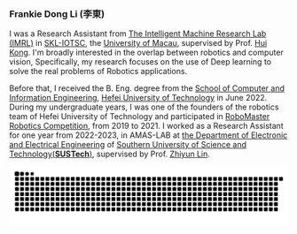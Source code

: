 ### Frankie Dong Li (李東)

I was a Research Assistant from [The Intelligent Machine Research Lab (IMRL)](https://sites.google.com/view/huikonglab/home) in [SKL-IOTSC](https://skliotsc.um.edu.mo/), the [University of Macau](https://www.um.edu.mo/), supervised by Prof. [Hui Kong](https://www.fst.um.edu.mo/people/huikong/). I'm broadly interested in the overlap between robotics and computer vision, Specifically, my research focuses on the use of Deep learning to solve the real problems of Robotics applications.

Before that, I received the B. Eng. degree from the [School of Computer and Information Engineering](http://ci.hfut.edu.cn/), [Hefei University of Technology](http://www.hfut.edu.cn/) in June 2022. During my undergraduate years, I was one of the founders of the robotics team of Hefei University of Technology and participated in [RoboMaster Robotics Competition](https://www.robomaster.com/en-US), from 2019 to 2021. I worked as a Research Assistant for one year from 2022-2023, in AMAS-LAB at [the Department of Electronic and Electrical Engineering](https://eee.sustech.edu.cn/?lang=en) of [Southern University of Science and Technology(**SUSTech**)](https://www.sustech.edu.cn/en/), supervised by Prof. [Zhiyun Lin](https://scholar.google.com/citations?user=ic9y2dIAAAAJ&hl=zh-CN&oi=ao).

![暗色](https://raw.githubusercontent.com/doongli/doongli/output/github-contribution-grid-snake-dark.svg)

